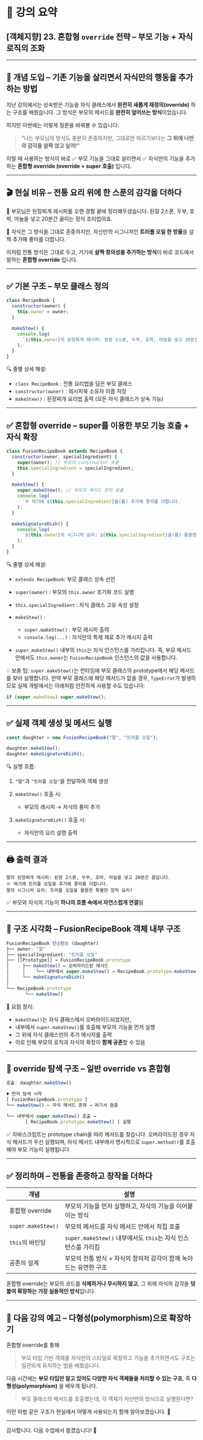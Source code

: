 # 📘 강의 요약

## \[객체지향] 23. 혼합형 `override` 전략 – 부모 기능 + 자식 로직의 조화

---

## 🧠 개념 도입 – 기존 기능을 살리면서 자식만의 행동을 추가하는 방법

지난 강의에서는 상속받은 기능을 자식 클래스에서 **완전히 새롭게 재정의(override)** 하는 구조를 배웠습니다.
그 방식은 부모의 메서드를 **완전히 덮어쓰는 방식**이었습니다.

하지만 이번에는 이렇게 질문을 바꿔볼 수 있습니다:

> “나는 부모님의 방식도 충분히 존중하지만,
> 그대로만 따르기보다는 **그 위에 나만의 감각을 살짝 얹고 싶어!”**

이럴 때 사용하는 방식이 바로
✅ 부모 기능을 그대로 살리면서
✅ 자식만의 기능을 추가하는
**혼합형 override (override + super 호출)** 입니다.

---

## 🎬 현실 비유 – 전통 요리 위에 한 스푼의 감각을 더하다

👵 부모님은 된장찌개 레시피를 오랜 경험 끝에 정리해두셨습니다.
된장 2스푼, 두부, 호박, 마늘을 넣고 20분간 끓이는 정석 조리법이죠.

👧 자식은 그 방식을 그대로 존중하지만,
자신만의 시그니처인 **트러플 오일 한 방울**을 살짝 추가해 풍미를 더합니다.

이처럼 전통 방식은 그대로 두고,
거기에 **살짝 창의성을 추가하는 방식**이
바로 코드에서 말하는 **혼합형 override** 입니다.

---

## ✅ 기본 구조 – 부모 클래스 정의

```js
class RecipeBook {
  constructor(owner) {
    this.owner = owner;
  }

  makeStew() {
    console.log(
      `${this.owner}의 된장찌개 레시피: 된장 2스푼, 두부, 호박, 마늘을 넣고 20분간 끓입니다.`
    );
  }
}
```

🔍 줄별 상세 해설:

- `class RecipeBook` : 전통 요리법을 담은 부모 클래스
- `constructor(owner)` : 레시피북 소유자 이름 저장
- `makeStew()` : 된장찌개 요리법 출력 (모든 자식 클래스가 상속 가능)

---

## ✅ 혼합형 override – super를 이용한 부모 기능 호출 + 자식 확장

```js
class FusionRecipeBook extends RecipeBook {
  constructor(owner, specialIngredient) {
    super(owner); // 부모의 constructor 호출
    this.specialIngredient = specialIngredient;
  }

  makeStew() {
    super.makeStew(); // 부모의 메서드 먼저 호출
    console.log(
      `※ 여기에 ${this.specialIngredient}을(를) 추가해 풍미를 더합니다.`
    );
  }

  makeSignatureDish() {
    console.log(
      `${this.owner}의 시그니처 요리: ${this.specialIngredient}을(를) 활용한 특별한 창작 요리!`
    );
  }
}
```

🔍 줄별 상세 해설:

- `extends RecipeBook`: 부모 클래스 상속 선언
- `super(owner)` : 부모의 `this.owner` 초기화 코드 실행
- `this.specialIngredient` : 자식 클래스 고유 속성 설정
- `makeStew()` :

  - `super.makeStew()` : 부모 레시피 출력
  - `console.log(...)` : 자식만의 특제 재료 추가 메시지 출력

- `super.makeStew()` 내부의 `this`는 자식 인스턴스를 가리킵니다. 즉, 부모 메서드 안에서도 `this.owner`는 `FusionRecipeBook` 인스턴스의 값을 사용합니다.

💡 보충 팁:
`super.makeStew()`는 런타임에 부모 클래스의 prototype에서 해당 메서드를 찾아 실행합니다.
만약 부모 클래스에 해당 메서드가 없을 경우, `TypeError`가 발생하므로 실제 개발에서는 아래처럼 안전하게 사용할 수도 있습니다:

```js
if (super.makeStew) super.makeStew();
```

---

## ✅ 실제 객체 생성 및 메서드 실행

```js
const daughter = new FusionRecipeBook("딸", "트러플 오일");

daughter.makeStew();
daughter.makeSignatureDish();
```

🔍 실행 흐름:

1. `"딸"`과 `"트러플 오일"`을 전달하여 객체 생성
2. `makeStew()` 호출 시:

   - 부모의 레시피 → 자식의 풍미 추가

3. `makeSignatureDish()` 호출 시:

   - 자식만의 요리 설명 출력

---

## 🖨️ 출력 결과

```
딸의 된장찌개 레시피: 된장 2스푼, 두부, 호박, 마늘을 넣고 20분간 끓입니다.
※ 여기에 트러플 오일을 추가해 풍미를 더합니다.
딸의 시그니처 요리: 트러플 오일을 활용한 특별한 창작 요리!
```

✅ 부모와 자식의 기능이 **하나의 흐름 속에서 자연스럽게 연결**됨

---

## 👀 구조 시각화 – FusionRecipeBook 객체 내부 구조

```js
FusionRecipeBook 인스턴스 (daughter)
├── owner: "딸"
├── specialIngredient: "트러플 오일"
├── [[Prototype]] → FusionRecipeBook.prototype
│     ├── makeStew() ← 오버라이드된 메서드
│     │    └── 내부에서 super.makeStew() → RecipeBook.prototype.makeStew()
│     └── makeSignatureDish()
│
└── RecipeBook.prototype
       └── makeStew()
```

🧠 요점 정리:

- `makeStew()`는 자식 클래스에서 오버라이드되었지만,
- 내부에서 `super.makeStew()`를 호출해 부모의 기능을 먼저 실행
- 그 위에 자식 클래스만의 추가 메시지를 출력
- 이로 인해 부모의 로직과 자식의 확장이 **함께 공존**할 수 있음

---

## 🧩 override 탐색 구조 – 일반 override vs 혼합형

```js
호출: daughter.makeStew()

▼ 먼저 탐색 시작
[ FusionRecipeBook.prototype ]
└── makeStew() ← 자식 메서드 존재 → 여기서 멈춤

└── 내부에서 super.makeStew() 호출 →
       [ RecipeBook.prototype.makeStew() ] 실행
```

✅ 자바스크립트는 prototype chain을 따라 메서드를 찾습니다.
오버라이드된 경우 자식 메서드가 우선 실행되며,
자식 메서드 내부에서 명시적으로 `super.method()`를 호출해야 부모 기능이 실행됩니다.

---

## ✅ 정리하며 – 전통을 존중하고 창작을 더하다

| 개념               | 설명                                                              |
| ------------------ | ----------------------------------------------------------------- |
| 혼합형 override    | 부모의 기능을 먼저 실행하고, 자식의 기능을 이어붙이는 방식        |
| `super.makeStew()` | 부모의 메서드를 자식 메서드 안에서 직접 호출                      |
| `this`의 바인딩    | `super.makeStew()` 내부에서도 `this`는 자식 인스턴스를 가리킴     |
| 공존의 설계        | 부모의 전통 방식 + 자식의 창의적 감각이 함께 녹아드는 유연한 구조 |

혼합형 override는 부모의 코드를 **삭제하거나 무시하지 않고**,
그 위에 자식의 감각을 **덧붙여 확장하는 가장 실용적인 방식**입니다.

---

## 🚀 다음 강의 예고 – 다형성(polymorphism)으로 확장하기

혼합형 override를 통해

> 부모 타입 기반 객체를 자식만의 스타일로 확장하고
> 기능을 추가하면서도 구조는 일관되게 유지하는 법을 배웠습니다.

다음 시간에는 **부모 타입만 알고 있어도 다양한 자식 객체들을 처리할 수 있는 구조**,
즉 **다형성(polymorphism)** 을 배우게 됩니다.

> 부모 클래스의 메서드를 호출했는데,
> 각 객체가 자신만의 방식으로 실행된다면?

이런 마법 같은 구조가
현실에서 어떻게 사용되는지 함께 알아보겠습니다. 🍳

---

감사합니다. 다음 수업에서 뵙겠습니다! 🙌
